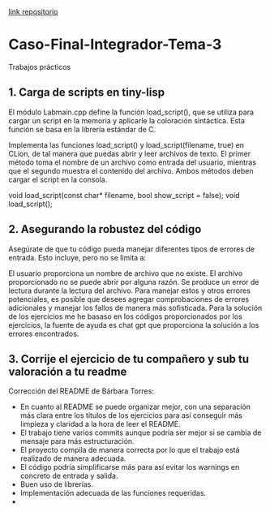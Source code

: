 [link repositorio](https://github.com/rbeny02/Caso-Final-Integrador-Tema-3.git)
# Caso-Final-Integrador-Tema-3
Trabajos prácticos
## 1. Carga de scripts en tiny-lisp
El módulo Labmain.cpp define la función load_script(), que se utiliza para cargar un script en la memoria y aplicarle la coloración sintáctica. Esta función se basa en la librería estándar de C.

Implementa las funciones load_script() y load_script(filename, true) en CLion, de tal manera que puedas abrir y leer archivos de texto. El primer método toma el nombre de un archivo como entrada del usuario, mientras que el segundo muestra el contenido del archivo. Ambos métodos deben cargar el script en la consola.

void load_script(const char* filename, bool show_script = false);
void load_script();
## 2. Asegurando la robustez del código
Asegúrate de que tu código pueda manejar diferentes tipos de errores de entrada. Esto incluye, pero no se limita a:

El usuario proporciona un nombre de archivo que no existe.
El archivo proporcionado no se puede abrir por alguna razón.
Se produce un error de lectura durante la lectura del archivo.
Para manejar estos y otros errores potenciales, es posible que desees agregar comprobaciones de errores adicionales y manejar los fallos de manera más sofisticada.
Para la solución de los ejercicios me he basaso en los códigos proporcionados por los ejercicios, la fuente de ayuda es chat gpt que proporciona la solución a los errores encontrados.

## 3. Corrije el ejercicio de tu compañero y sub tu valoración a tu readme 
  Corrección del README de Bárbara Torres:
   - En cuanto al README se puede organizar mejor, con una separación más clara entre los títulos de los ejercicios para así conseguir más limpieza y claridad a la hora de leer el README.
   - El trabajo tiene varios commits aunque podría ser mejor si se cambia de mensaje para más estructuración.
   - El proyecto compila de manera correcta por lo que el trabajo está realizado de manera adecuada.
   - El código podría simplificarse más para así evitar los warnings en concreto de entrada y salida.
   - Buen uso de librerías.
   - Implementación adecuada de las funciones requeridas.
   - 
      
